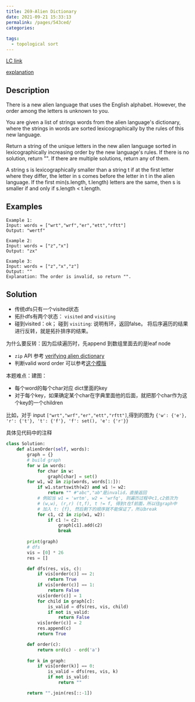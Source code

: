 ```yaml
---
title: 269-Alien Dictionary
date: 2021-09-21 15:33:13
permalink: /pages/543ced/
categories:
  
tags:
  - topological sort
---
```

[LC link](https://leetcode.com/problems/alien-dictionary/)

[explanation](https://leetcode.com/problems/alien-dictionary/discuss/70173/Python-Solution-with-Detailed-Explanation)
## Description
There is a new alien language that uses the English alphabet. However, the order among the letters is unknown to you.

You are given a list of strings words from the alien language's dictionary, where the strings in words are sorted lexicographically by the rules of this new language.

Return a string of the unique letters in the new alien language sorted in lexicographically increasing order by the new language's rules. If there is no solution, return "". If there are multiple solutions, return any of them.

A string s is lexicographically smaller than a string t if at the first letter where they differ, the letter in s comes before the letter in t in the alien language. If the first min(s.length, t.length) letters are the same, then s is smaller if and only if s.length < t.length.

## Examples
```
Example 1:
Input: words = ["wrt","wrf","er","ett","rftt"]
Output: "wertf"

Example 2:
Input: words = ["z","x"]
Output: "zx"

Example 3:
Input: words = ["z","x","z"]
Output: ""
Explanation: The order is invalid, so return "".
```
## Solution
- 传统dfs只有一个visited状态
- 拓扑dfs有两个状态： `visited` and `visiting`
- 碰到visited：ok； 碰到  `visiting`: 说明有环，返回false。
将后序遍历的结果进行反转，就是拓扑排序的结果。

为什么要反转：因为后续遍历时，先append 到数组里面去的是leaf node

- `zip` API 参考 [verifying alien dictionary](https://emmableu.github.io/leetcode-note-site/pages/leetcode953)
- 判断valid word order 可以参考[这个模版](https://leetcode.com/problems/verifying-an-alien-dictionary/discuss/1149916/Python-short-solution-explained)

本题难点：建图：
- 每个word的每个char对应 dict里面的key
- 对于每个key，如果确定某个char在字典里面他的后面，就把那个char作为这个key的一个children

比如，对于 input `["wrt","wrf","er","ett","rftt"]`,得到的图为
`{'w': {'e'}, 'r': {'t'}, 't': {'f'}, 'f': set(), 'e': {'r'}}`

具体见代码中的注释

```python
class Solution:
    def alienOrder(self, words):
        graph = {}
        # build graph
        for w in words:
            for char in w:
                graph[char] = set()
        for w1, w2 in zip(words, words[1:]):
            if w1.startswith(w2) and w1 != w2:
                return "" #"abc","ab"是invalid，直接返回
            # 例如当 w1 = 'wrtm', w2 = 'wrfq', 则遍历过程中c1,c2依次为
            # (w,w), (r,r) (t,f), t != f, 得到t在f前面，所以往graph中
            # 加入 t: {f}, 然后剩下的顺序就不能保证了，所以break
            for c1, c2 in zip(w1, w2):
                if c1 != c2:
                    graph[c1].add(c2)
                    break
        
        print(graph)
        # dfs
        vis = [0] * 26
        res = []

        def dfs(res, vis, c):
            if vis[order(c)] == 2:
                return True
            if vis[order(c)] == 1:
                return False
            vis[order(c)] = 1
            for child in graph[c]:
                is_valid = dfs(res, vis, child)
                if not is_valid:
                    return False
            vis[order(c)] = 2
            res.append(c)
            return True

        def order(c):
            return ord(c) - ord('a')
        
        for k in graph:
            if vis[order(k)] == 0:
                is_valid = dfs(res, vis, k)
                if not is_valid:
                    return ""

        return "".join(res[::-1]) 
```